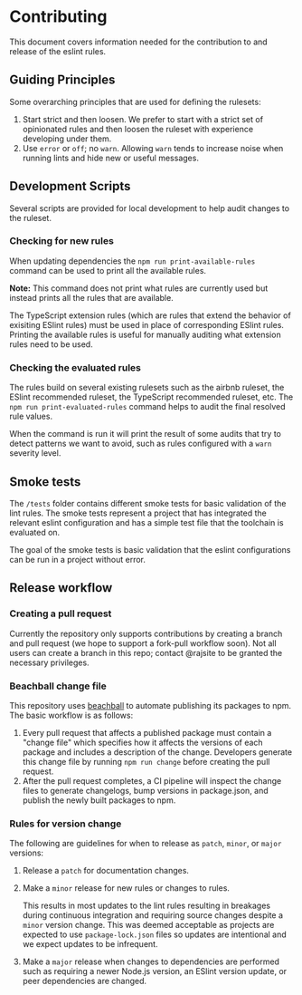 # Contributing

This document covers information needed for the contribution to and release of the eslint rules.

## Guiding Principles

Some overarching principles that are used for defining the rulesets:

1. Start strict and then loosen. We prefer to start with a strict set of opinionated rules and then loosen the ruleset with experience developing under them.
2. Use `error` or `off`; no `warn`. Allowing `warn` tends to increase noise when running lints and hide new or useful messages.

## Development Scripts

Several scripts are provided for local development to help audit changes to the ruleset.

### Checking for new rules

When updating dependencies the `npm run print-available-rules` command can be used to print all the available rules.

**Note:** This command does not print what rules are currently used but instead prints all the rules that are available.

The TypeScript extension rules (which are rules that extend the behavior of exisiting ESlint rules) must be used in place of corresponding ESlint rules. Printing the available rules is useful for manually auditing what extension rules need to be used.

### Checking the evaluated rules

The rules build on several existing rulesets such as the airbnb ruleset, the ESlint recommended ruleset, the TypeScript recommended ruleset, etc. The `npm run print-evaluated-rules` command helps to audit the final resolved rule values.

When the command is run it will print the result of some audits that try to detect patterns we want to avoid, such as rules configured with a `warn` severity level.

## Smoke tests

The `/tests` folder contains different smoke tests for basic validation of the lint rules. The smoke tests represent a project that has integrated the relevant eslint configuration and has a simple test file that the toolchain is evaluated on.

The goal of the smoke tests is basic validation that the eslint configurations can be run in a project without error.

## Release workflow

### Creating a pull request

Currently the repository only supports contributions by creating a branch and pull request (we hope to support a fork-pull workflow soon). Not all users can create a branch in this repo; contact @rajsite to be granted the necessary privileges.

### Beachball change file

This repository uses [beachball](https://microsoft.github.io/beachball/) to automate publishing its packages to npm. The basic workflow is as follows:

1. Every pull request that affects a published package must contain a "change file" which specifies how it affects the versions of each package and includes a description of the change. Developers generate this change file by running `npm run change` before creating the pull request.
1. After the pull request completes, a CI pipeline will inspect the change files to generate changelogs, bump versions in package.json, and publish the newly built packages to npm.

### Rules for version change

The following are guidelines for when to release as `patch`, `minor`, or `major` versions:

1. Release a `patch` for documentation changes.
2. Make a `minor` release for new rules or changes to rules.

   This results in most updates to the lint rules resulting in breakages during continuous integration and requiring source changes despite a `minor` version change. This was deemed acceptable as projects are expected to use `package-lock.json` files so updates are intentional and we expect updates to be infrequent.
3. Make a `major` release when changes to dependencies are performed such as requiring a newer Node.js version, an ESlint version update, or peer dependencies are changed.
